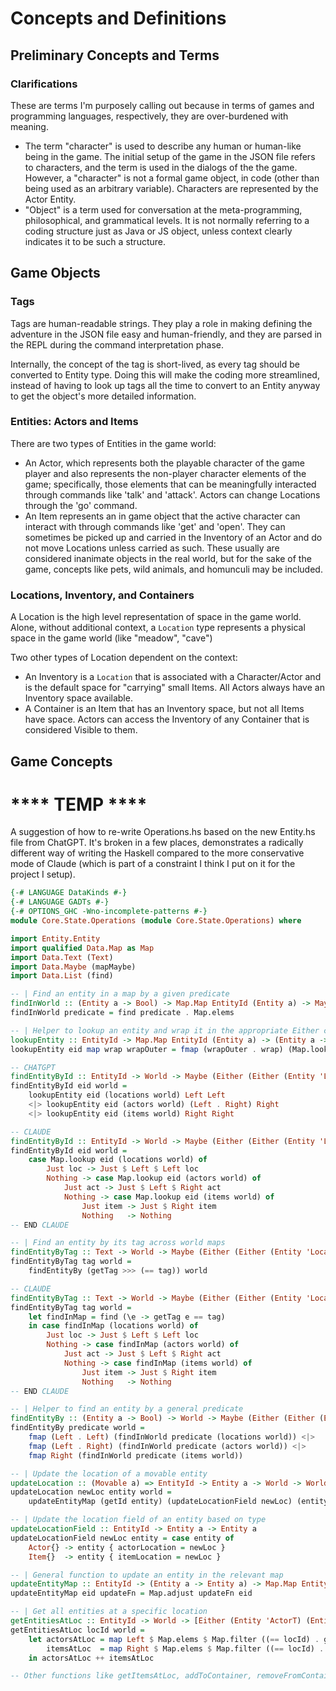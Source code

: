 
# Concepts and Definitions

## Preliminary Concepts and Terms

### Clarifications

These are terms I'm purposely calling out because in terms of games and programming languages, respectively, they are over-burdened with meaning.

- The term "character" is used to describe any human or human-like being in the game. The initial setup of the game in the JSON file refers to characters, and the term is used in the dialogs of the the game. However, a "character" is not a formal game object, in code (other than being used as an arbitrary variable). Characters are represented by the Actor Entity.
- "Object" is a term used for conversation at the meta-programming, philosophical, and grammatical levels. It is not normally referring to a coding structure just as Java or JS object, unless context clearly indicates it to be such a structure.

## Game Objects

### Tags

Tags are human-readable strings. They play a role in making defining the adventure in the JSON file easy and human-friendly, and they are parsed in the REPL during the command interpretation phase.

Internally, the concept of the tag is short-lived, as every tag should be converted to Entity type. Doing this will make the coding more streamlined, instead of having to look up tags all the time to convert to an Entity anyway to get the object's more detailed information.

### Entities: Actors and Items

There are two types of Entities in the game world:

- An Actor, which represents both the playable character of the game player and also represents the non-player character elements of the game; specifically, those elements that can be meaningfully interacted through commands like 'talk' and 'attack'. Actors can change Locations through the 'go' command.
- An Item represents an in game object that the active character can interact with through commands like 'get' and 'open'. They can sometimes be picked up and carried in the Inventory of an Actor and do not move Locations unless carried as such. These usually are considered inanimate objects in the real world, but for the sake of the game, concepts like pets, wild animals, and homunculi may be included.

### Locations, Inventory, and Containers

A Location is the high level representation of space in the game world. Alone, without additional context, a `Location` type represents a physical space in the game world (like "meadow", "cave")

Two other types of Location dependent on the context:

- An Inventory is a `Location` that is associated with a Character/Actor and is the default space for "carrying" small Items. All Actors always have an Inventory space available.
- A Container is an Item that has an Inventory space, but not all Items have space. Actors can access the Inventory of any Container that is considered Visible to them.


## Game Concepts


# **** TEMP ****

A suggestion of how to re-write Operations.hs based on the new Entity.hs file from ChatGPT. It's broken in a few places, demonstrates a radically different way of writing the Haskell compared to the more conservative mode of Claude (which is part of a constraint I think I put on it for the project I setup).
```haskell
{-# LANGUAGE DataKinds #-}
{-# LANGUAGE GADTs #-}
{-# OPTIONS_GHC -Wno-incomplete-patterns #-}
module Core.State.Operations (module Core.State.Operations) where

import Entity.Entity
import qualified Data.Map as Map
import Data.Text (Text)
import Data.Maybe (mapMaybe)
import Data.List (find)

-- | Find an entity in a map by a given predicate
findInWorld :: (Entity a -> Bool) -> Map.Map EntityId (Entity a) -> Maybe (Entity a)
findInWorld predicate = find predicate . Map.elems

-- | Helper to lookup an entity and wrap it in the appropriate Either constructors
lookupEntity :: EntityId -> Map.Map EntityId (Entity a) -> (Entity a -> b) -> (b -> c) -> Maybe c
lookupEntity eid map wrap wrapOuter = fmap (wrapOuter . wrap) (Map.lookup eid map)

-- CHATGPT
findEntityById :: EntityId -> World -> Maybe (Either (Either (Entity 'LocationT) (Entity 'ActorT)) (Entity 'ItemT))
findEntityById eid world =
    lookupEntity eid (locations world) Left Left
    <|> lookupEntity eid (actors world) (Left . Right) Right
    <|> lookupEntity eid (items world) Right Right

-- CLAUDE
findEntityById :: EntityId -> World -> Maybe (Either (Either (Entity 'LocationT) (Entity 'ActorT)) (Entity 'ItemT))
findEntityById eid world =
    case Map.lookup eid (locations world) of
        Just loc -> Just $ Left $ Left loc
        Nothing -> case Map.lookup eid (actors world) of
            Just act -> Just $ Left $ Right act
            Nothing -> case Map.lookup eid (items world) of
                Just item -> Just $ Right item
                Nothing   -> Nothing
-- END CLAUDE

-- | Find an entity by its tag across world maps
findEntityByTag :: Text -> World -> Maybe (Either (Either (Entity 'LocationT) (Entity 'ActorT)) (Entity 'ItemT))
findEntityByTag tag world =
    findEntityBy (getTag >>> (== tag)) world

-- CLAUDE
findEntityByTag :: Text -> World -> Maybe (Either (Either (Entity 'LocationT) (Entity 'ActorT)) (Entity 'ItemT))
findEntityByTag tag world =
    let findInMap = find (\e -> getTag e == tag)
    in case findInMap (locations world) of
        Just loc -> Just $ Left $ Left loc
        Nothing -> case findInMap (actors world) of
            Just act -> Just $ Left $ Right act
            Nothing -> case findInMap (items world) of
                Just item -> Just $ Right item
                Nothing   -> Nothing
-- END CLAUDE

-- | Helper to find an entity by a general predicate
findEntityBy :: (Entity a -> Bool) -> World -> Maybe (Either (Either (Entity 'LocationT) (Entity 'ActorT)) (Entity 'ItemT))
findEntityBy predicate world =
    fmap (Left . Left) (findInWorld predicate (locations world)) <|>
    fmap (Left . Right) (findInWorld predicate (actors world)) <|>
    fmap Right (findInWorld predicate (items world))

-- | Update the location of a movable entity
updateLocation :: (Movable a) => EntityId -> Entity a -> World -> World
updateLocation newLoc entity world =
    updateEntityMap (getId entity) (updateLocationField newLoc) (entityMap world entity)

-- | Update the location field of an entity based on type
updateLocationField :: EntityId -> Entity a -> Entity a
updateLocationField newLoc entity = case entity of
    Actor{} -> entity { actorLocation = newLoc }
    Item{}  -> entity { itemLocation = newLoc }

-- | General function to update an entity in the relevant map
updateEntityMap :: EntityId -> (Entity a -> Entity a) -> Map.Map EntityId (Entity a) -> Map.Map EntityId (Entity a)
updateEntityMap eid updateFn = Map.adjust updateFn eid

-- | Get all entities at a specific location
getEntitiesAtLoc :: EntityId -> World -> [Either (Entity 'ActorT) (Entity 'ItemT)]
getEntitiesAtLoc locId world =
    let actorsAtLoc = map Left $ Map.elems $ Map.filter ((== locId) . getLocation) (actors world)
        itemsAtLoc  = map Right $ Map.elems $ Map.filter ((== locId) . getLocation) (items world)
    in actorsAtLoc ++ itemsAtLoc

-- Other functions like getItemsAtLoc, addToContainer, removeFromContainer, etc., would follow similar refactoring patterns.
```


